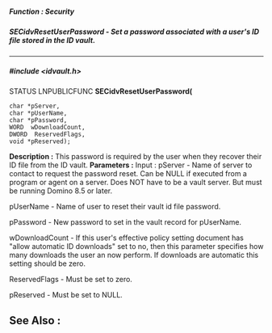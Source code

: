 ##### Function : Security
##### SECidvResetUserPassword - Set a password associated with a user's ID file stored in the ID vault. 
---
##### #include <idvault.h>
STATUS LNPUBLICFUNC **SECidvResetUserPassword(**

	char *pServer,
	char *pUserName,
	char *pPassword,
	WORD  wDownloadCount,
	DWORD  ReservedFlags,
	void *pReserved);
**Description :**
This password is required by the user when they recover their ID file from the 
ID vault.
**Parameters :**
Input :
pServer  -  Name of server to contact to request the password reset. Can be NULL if executed from a program or agent on a server. Does NOT have to be a vault server. But must be running Domino 8.5 or later. 

pUserName  -  Name of user to reset their vault id file password.

pPassword  -  New password to set in the vault record for pUserName.

wDownloadCount  -  If this user's effective policy setting document has "allow automatic ID downloads" set to no, then this parameter specifies how many downloads the user an now perform. If downloads are automatic this setting should be zero.

ReservedFlags  -  Must be set to zero.

pReserved  -  Must be set to NULL.


**See Also :**
[](D:/md_files/.md)
---

